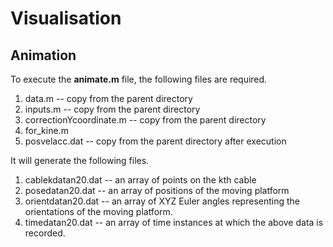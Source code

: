 # Visualisation

## Animation

To execute the **animate.m** file, the following files are required.
1. data.m -- copy from the parent directory
2. inputs.m -- copy from the parent directory
3. correctionYcoordinate.m -- copy from the parent directory
4. for_kine.m
5. posvelacc.dat -- copy from the parent directory after execution

It will generate the following files.
1. cablekdatan20.dat -- an array of points on the kth cable
2. posedatan20.dat -- an array of positions of the moving platform
3. orientdatan20.dat -- an array of XYZ Euler angles representing the orientations of the moving platform.
3. timedatan20.dat -- an array of time instances at which the above data is recorded.
